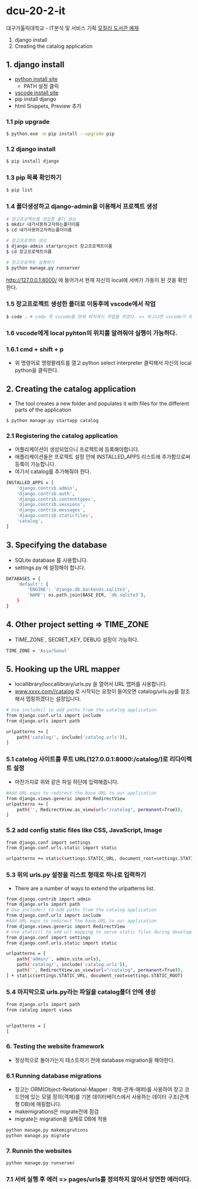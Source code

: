 # dcu-20-2-it
대구가톨릭대학교 - IT분석 및 서비스 기획 
[모질라 도서관 예제](https://developer.mozilla.org/en-US/docs/Learn/Server-side/Django/skeleton_website)
1. django install
2. Creating the catalog application 

## 1. django install
* [python install site](https://www.python.org/) 
  * PATH 설정 클릭
* [vscode install site](https://code.visualstudio.com/)
* pip install django
* html Snippets, Preview 추가

### 1.1 pip upgrade

```bash
$ python.exe -m pip install --upgrade pip
```
### 1.2 django install

```bash
$ pip install django
```

### 1.3 pip 목록 확인하기

```bash
$ pip list 
```

### 1.4 폴더생성하고 django-admin을 이용해서 프로젝트 생성

```bash
# 장고프로젝트를 생성할 폴더 생성
$ mkdir 내가사용하고자하는폴더이름
$ cd 내가사용하고자하는폴더이름

# 장고프로젝트 생성 
$ django-admin startproject 장고프로젝트이름
$ cd 장고프로젝트이름

# 장고프로젝트 실행하기
$ python manage.py runserver
```

<a>http://127.0.0.1:8000/</a> 에 들어가서 현재 자신의 local에 서버가 가동이 된 것을 확인한다.

### 1.5 장고프로젝트 생성한 폴더로 이동후에 vscode에서 작업

```bash
$ code . # code 즉 vscode를 현재 위치에서 작업을 하겠다. => 하고나면 vscode가 켜진다.
```

### 1.6 vscode에게 local pyhton의 위치를 알려줘야 실행이 가능하다.

### 1.6.1 cmd + shift + p 
* 위 명령어로 명령팔레트를 열고 python select interpreter 클릭해서 자신의 local python을 클릭한다.

## 2. Creating the catalog application
* The tool creates a new folder and populates it with files for the different parts of the application

```bash
$ python manage.py startapp catalog
```

### 2.1 Registering the catalog application
* 어플리케이션이 생성되었으니 프로젝트에 등록해야합니다. 
* 애플리케이션들은 프로젝트 설정 안에 INSTALLED_APPS 리스트에 추가함으로써 등록이 가능합니다.
* 여기서 catalog를 추가해줘야 한다.

```bash
INSTALLED_APPS = [
    'django.contrib.admin',
    'django.contrib.auth',
    'django.contrib.contenttypes',
    'django.contrib.sessions',
    'django.contrib.messages',
    'django.contrib.staticfiles', 
    'catalog',
]
```

## 3. Specifying the database
* SQLite database 를 사용합니다.
* settings.py 에 설정해야 합니다.

```bash
DATABASES = {
    'default': {
        'ENGINE': 'django.db.backends.sqlite3',
        'NAME': os.path.join(BASE_DIR, 'db.sqlite3'),
    }
}
```

## 4. Other project setting => TIME_ZONE
* TIME_ZONE , SECRET_KEY,  DEBUG 설정이 가능하다.

```bash
TIME_ZONE = 'Asia/Seoul'
```

## 5. Hooking up the URL mapper
* locallibrary/loccallibrary/urls.py 을 열어서 URL 맵퍼를 사용합니다.
* www.xxxx.com//catalog 로 시작되는 요청이 들어오면 catalog/urls.py를 참조해서 맵핑하겠다는 설정입니다.

```bash
# Use include() to add paths from the catalog application 
from django.conf.urls import include
from django.urls import path

urlpatterns += [
    path('catalog/', include('catalog.urls')),
]
```

### 5.1 catelog 사이트를 루트 URL(127.0.0.1:8000:/catalog/)로 리다이렉트 설정
* 마찬가지로 위와 같은 파일 하단에 입력해줍니다.

```bash
#Add URL maps to redirect the base URL to our application
from django.views.generic import RedirectView
urlpatterns += [
    path('', RedirectView.as_view(url="/catalog", permanent=True)),
]
```

### 5.2 add config static files like CSS, JavaScript, Image

```bash
from django.conf import settings
from django.conf.urls.static import static

urlpatterns += static(settings.STATIC_URL, document_root=settings.STATIC_ROOT)
```

### 5.3 위의 urls.py 설정을 리스트 형태로 하나로 입력하기
* There are a number of ways to extend the urlpatterns list.

```bash
from django.contrib import admin
from django.urls import path
# Use include() to add paths from the catalog application 
from django.conf.urls import include
#Add URL maps to redirect the base URL to our application
from django.views.generic import RedirectView
# Use static() to add url mapping to serve static files during development (only)
from django.conf import settings
from django.conf.urls.static import static

urlpatterns = [
    path('admin/', admin.site.urls),
    path('catalog/', include('catalog.urls')),
    path('', RedirectView.as_view(url="/catalog", permanent=True)),
] + static(settings.STATIC_URL, document_root=settings.STATIC_ROOT)
```

### 5.4 마지막으로 urls.py라는 파일을 catalog폴더 안에 생성

```bash
from django.urls import path
from catalog import views


urlpatterns = [
]
```

### 6. Testing the website framework
* 정상적으로 돌아가는지 테스트하기 전에 database migration을 해야한다.

### 6.1 Running database migrations
* 장고는 ORM(Object-Relational-Mapper : 객체-관계-매퍼)를 사용하여 장고 코드안에 있는 모델 정의(객체)를 기본 데이터베이스에서 사용하는 데이터 구조(관계형 DB)에 매핑합니다.
* makemigrations은 migrate전에 점검
* migrate는 migration을 실제로 DB에 적용

```bash
python manage.py makemigrations
python manage.py migrate
```

### 7. Runnin the websites

```bash
python manage.py runserver
```

### 7.1 서버 실행 후 에러 => pages/urls를 정의하지 않아서 당연한 에러이다.





